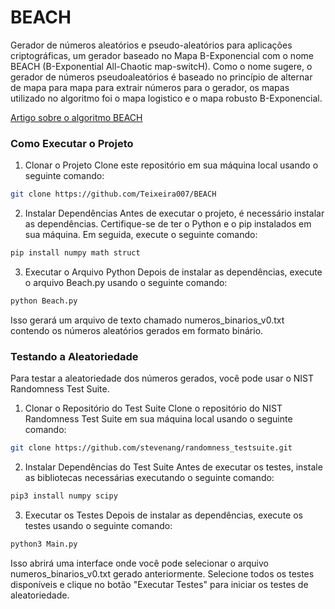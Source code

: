 # BEACH
Gerador de números aleatórios e pseudo-aleatórios para aplicações criptográficas, um gerador baseado no Mapa B-Exponencial com o nome BEACH (B-Exponential All-Chaotic map-switcH). Como o nome sugere, o gerador de números pseudoaleatórios é baseado no princípio de alternar de mapa para mapa para extrair números para o gerador, os mapas utilizado no algoritmo foi o mapa logistico e o mapa robusto B-Exponencial.

[Artigo sobre o algoritmo BEACH](https://arxiv.org/pdf/0811.1823v2)



### Como Executar o Projeto
1. Clonar o Projeto
Clone este repositório em sua máquina local usando o seguinte comando:

```bash
git clone https://github.com/Teixeira007/BEACH
```
2. Instalar Dependências
Antes de executar o projeto, é necessário instalar as dependências. Certifique-se de ter o Python e o pip instalados em sua máquina. Em seguida, execute o seguinte comando:

```bash
pip install numpy math struct
```
3. Executar o Arquivo Python
Depois de instalar as dependências, execute o arquivo Beach.py usando o seguinte comando:

```bash
python Beach.py
```
Isso gerará um arquivo de texto chamado numeros_binarios_v0.txt contendo os números aleatórios gerados em formato binário.

### Testando a Aleatoriedade
Para testar a aleatoriedade dos números gerados, você pode usar o NIST Randomness Test Suite.

1. Clonar o Repositório do Test Suite
Clone o repositório do NIST Randomness Test Suite em sua máquina local usando o seguinte comando:

```bash
git clone https://github.com/stevenang/randomness_testsuite.git
```
2. Instalar Dependências do Test Suite
Antes de executar os testes, instale as bibliotecas necessárias executando o seguinte comando:

```bash
pip3 install numpy scipy
```
3. Executar os Testes
Depois de instalar as dependências, execute os testes usando o seguinte comando:

```bash
python3 Main.py
```
Isso abrirá uma interface onde você pode selecionar o arquivo numeros_binarios_v0.txt gerado anteriormente. Selecione todos os testes disponíveis e clique no botão "Executar Testes" para iniciar os testes de aleatoriedade.
